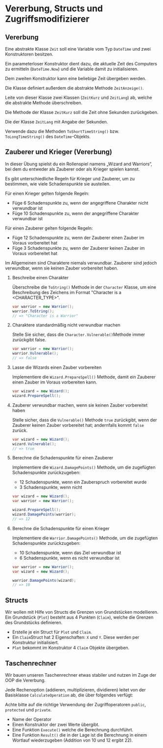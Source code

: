 # Vererbung, Structs und Zugriffsmodifizierer

## Vererbung

Eine abstrakte Klasse `Zeit` soll eine Variable vom Typ `DateTime` und zwei Konstruktoren besitzen. 

Ein parameterloser Konstruktor dient dazu, die aktuelle Zeit des Computers zu ermitteln (`DateTime.Now`) und die Variable damit zu initialisieren. 

Dem zweiten Konstruktor kann eine beliebige Zeit übergeben werden.

Die Klasse definiert außerdem die abstrakte Methode `ZeitAnzeige()`.

Leite von dieser Klasse zwei Klassen (`ZeitKurz` und `ZeitLang`) ab, welche die abstrakte Methode überschreiben. 

Die Methode der Klasse `ZeitKurz` soll die Zeit ohne Sekunden zurückgeben. 

Die der Klasse `ZeitLang` mit Angabe der Sekunden. 

Verwende dazu die Methoden `ToShortTimeString()` bzw. `ToLongTimeString()` des `DateTime`-Objekts. 

## Zauberer und Krieger (Vererbung)

In dieser Übung spielst du ein Rollenspiel namens „Wizard and Warriors“, bei dem du entweder als Zauberer oder als Krieger spielen kannst.

Es gibt unterschiedliche Regeln für Krieger und Zauberer, um zu bestimmen, wie viele Schadenspunkte sie austeilen.

Für einen Krieger gelten folgende Regeln:

- Füge 6 Schadenspunkte zu, wenn der angegriffene Charakter nicht verwundbar ist
- Füge 10 Schadenspunkte zu, wenn der angegriffene Charakter verwundbar ist

Für einen Zauberer gelten folgende Regeln:

- Füge 12 Schadenspunkte zu, wenn der Zauberer einen Zauber im Voraus vorbereitet hat
- Füge 3 Schadenspunkte zu, wenn der Zauberer keinen Zauber im Voraus vorbereitet hat

Im Allgemeinen sind Charaktere niemals verwundbar. Zauberer sind jedoch verwundbar, wenn sie keinen Zauber vorbereitet haben.

1. Beschreibe einen Charakter

    Überschreibe die `ToString()` Methode in der `Character` Klasse, um eine Beschreibung des Zeichens im Format "Character is a <CHARACTER_TYPE>".

    ```csharp
    var warrior = new Warrior();
    warrior.ToString();
    // => "Character is a Warrior"
    ```

2. Charaktere standardmäßig nicht verwundbar machen

    Stelle Sie sicher, dass die `Character.Vulnerable()`Methode immer zurückgibt false.

    ```csharp
    var warrior = new Warrior();
    warrior.Vulnerable();
    // => false
    ```

3. Lasse die Wizards einen Zauber vorbereiten

    Implementiere die `Wizard.PrepareSpell()` Methode, damit ein Zauberer einen Zauber im Voraus vorbereiten kann.

    ```csharp
    var wizard = new Wizard();
    wizard.PrepareSpell();
    ```

4. Zauberer verwundbar machen, wenn sie keinen Zauber vorbereitet haben

    Stelle sicher, dass die `Vulnerable()` Methode `true` zurückgibt, wenn der Zauberer keinen Zauber vorbereitet hat; andernfalls kommt `false` zurück.

    ```csharp
    var wizard = new Wizard();
    wizard.Vulnerable();
    // => true
    ```

5. Berechne die Schadenspunkte für einen Zauberer

    Implementiere die `Wizard.DamagePoints()` Methode, um die zugefügten Schadenspunkte zurückzugeben: 
    
    - 12 Schadenspunkte, wenn ein Zauberspruch vorbereitet wurde
    - 3 Schadenspunkte, wenn nicht

    ```csharp
    var wizard = new Wizard();
    var warrior = new Warrior();

    wizard.PrepareSpell();
    wizard.DamagePoints(warrior);
    // => 12
    ```

6. Berechne die Schadenspunkte für einen Krieger

    Implementiere die `Warrior.DamagePoints()` Methode, um die zugefügten Schadenspunkte zurückzugeben: 
    - 10 Schadenspunkte, wenn das Ziel verwundbar ist
    - 6 Schadenspunkte, wenn es nicht verwundbar ist

    ```csharp
    var warrior = new Warrior();
    var wizard = new Wizard();

    warrior.DamagePoints(wizard);
    // => 10
    ```

## Structs

Wir wollen mit Hilfe von Structs die Grenzen von Grundstücken modellieren. Ein Grundstück (`Plot`) besteht aus 4 Punkten (`Claim`), welche die Grenzen des Grundstücks definieren.

- Erstelle je ein Struct für `Plot` und `Claim`.
- Ein `Claim`Struct hat 2 Eigenschaften: `X` und `Y`. Diese werden per Konstruktur initialisiert. 
- `Plot` bekommt im Konstruktor 4 `Claim` Objekte übergeben.

## Taschenrechner

Wir bauen unseren Taschenrechner etwas stabiler und nutzen im Zuge der OOP die Vererbung.

Jede Rechenoption (addieren, multiplizieren, dividieren) leitet von der Basisklasse `CalculateOperation` ab, die über folgendes verfügt:

Achte bitte auf die richtige Verwendung der Zugriffoperatoren `public`, `protected` und `private`.

- Name der Operator
- Einen Konstruktor der zwei Werte übergibt.
- Eine Funktion `Execute()` welche die Berechnung durchführt.
- Eine Funktion `Result()` die in der Lage ist die Berechnung in einem Wortlauf wiederzugeben (Addition von 10 und 12 ergibt 22).